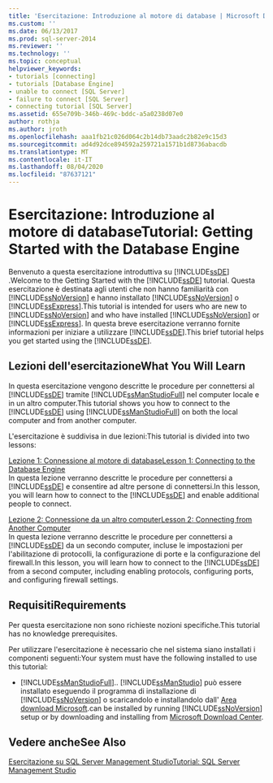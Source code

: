 ```yaml
---
title: 'Esercitazione: Introduzione al motore di database | Microsoft Docs'
ms.custom: ''
ms.date: 06/13/2017
ms.prod: sql-server-2014
ms.reviewer: ''
ms.technology: ''
ms.topic: conceptual
helpviewer_keywords:
- tutorials [connecting]
- tutorials [Database Engine]
- unable to connect [SQL Server]
- failure to connect [SQL Server]
- connecting tutorial [SQL Server]
ms.assetid: 655e709b-346b-469c-bddc-a5a0238d07e0
author: rothja
ms.author: jroth
ms.openlocfilehash: aaa1fb21c026d064c2b14db73aadc2b82e9c15d3
ms.sourcegitcommit: ad4d92dce894592a259721a1571b1d8736abacdb
ms.translationtype: MT
ms.contentlocale: it-IT
ms.lasthandoff: 08/04/2020
ms.locfileid: "87637121"
---
```

# <a name="tutorial-getting-started-with-the-database-engine"></a><span data-ttu-id="f9115-102">Esercitazione: Introduzione al motore di database</span><span class="sxs-lookup"><span data-stu-id="f9115-102">Tutorial: Getting Started with the Database Engine</span></span>
  <span data-ttu-id="f9115-103">Benvenuto a questa esercitazione introduttiva su [!INCLUDE[ssDE](../includes/ssde-md.md)] .</span><span class="sxs-lookup"><span data-stu-id="f9115-103">Welcome to the Getting Started with the [!INCLUDE[ssDE](../includes/ssde-md.md)] tutorial.</span></span> <span data-ttu-id="f9115-104">Questa esercitazione è destinata agli utenti che non hanno familiarità con [!INCLUDE[ssNoVersion](../includes/ssnoversion-md.md)] e hanno installato [!INCLUDE[ssNoVersion](../includes/ssnoversion-md.md)] o [!INCLUDE[ssExpress](../includes/ssexpress-md.md)].</span><span class="sxs-lookup"><span data-stu-id="f9115-104">This tutorial is intended for users who are new to [!INCLUDE[ssNoVersion](../includes/ssnoversion-md.md)] and who have installed [!INCLUDE[ssNoVersion](../includes/ssnoversion-md.md)] or [!INCLUDE[ssExpress](../includes/ssexpress-md.md)].</span></span> <span data-ttu-id="f9115-105">In questa breve esercitazione verranno fornite informazioni per iniziare a utilizzare [!INCLUDE[ssDE](../includes/ssde-md.md)].</span><span class="sxs-lookup"><span data-stu-id="f9115-105">This brief tutorial helps you get started using the [!INCLUDE[ssDE](../includes/ssde-md.md)].</span></span>  
  
## <a name="what-you-will-learn"></a><span data-ttu-id="f9115-106">Lezioni dell'esercitazione</span><span class="sxs-lookup"><span data-stu-id="f9115-106">What You Will Learn</span></span>  
 <span data-ttu-id="f9115-107">In questa esercitazione vengono descritte le procedure per connettersi al [!INCLUDE[ssDE](../includes/ssde-md.md)] tramite [!INCLUDE[ssManStudioFull](../includes/ssmanstudiofull-md.md)] nel computer locale e in un altro computer.</span><span class="sxs-lookup"><span data-stu-id="f9115-107">This tutorial shows you how to connect to the [!INCLUDE[ssDE](../includes/ssde-md.md)] using [!INCLUDE[ssManStudioFull](../includes/ssmanstudiofull-md.md)] on both the local computer and from another computer.</span></span>  
  
 <span data-ttu-id="f9115-108">L'esercitazione è suddivisa in due lezioni:</span><span class="sxs-lookup"><span data-stu-id="f9115-108">This tutorial is divided into two lessons:</span></span>  
  
 [<span data-ttu-id="f9115-109">Lezione 1: Connessione al motore di database</span><span class="sxs-lookup"><span data-stu-id="f9115-109">Lesson 1: Connecting to the Database Engine</span></span>](lesson-1-connecting-to-the-database-engine.md)  
 <span data-ttu-id="f9115-110">In questa lezione verranno descritte le procedure per connettersi a [!INCLUDE[ssDE](../includes/ssde-md.md)] e consentire ad altre persone di connettersi.</span><span class="sxs-lookup"><span data-stu-id="f9115-110">In this lesson, you will learn how to connect to the [!INCLUDE[ssDE](../includes/ssde-md.md)] and enable additional people to connect.</span></span>  
  
 [<span data-ttu-id="f9115-111">Lezione 2: Connessione da un altro computer</span><span class="sxs-lookup"><span data-stu-id="f9115-111">Lesson 2: Connecting from Another Computer</span></span>](lesson-2-connecting-from-another-computer.md)  
 <span data-ttu-id="f9115-112">In questa lezione verranno descritte le procedure per connettersi a [!INCLUDE[ssDE](../includes/ssde-md.md)] da un secondo computer, incluse le impostazioni per l'abilitazione di protocolli, la configurazione di porte e la configurazione del firewall.</span><span class="sxs-lookup"><span data-stu-id="f9115-112">In this lesson, you will learn how to connect to the [!INCLUDE[ssDE](../includes/ssde-md.md)] from a second computer, including enabling protocols, configuring ports, and configuring firewall settings.</span></span>  
  
## <a name="requirements"></a><span data-ttu-id="f9115-113">Requisiti</span><span class="sxs-lookup"><span data-stu-id="f9115-113">Requirements</span></span>  
 <span data-ttu-id="f9115-114">Per questa esercitazione non sono richieste nozioni specifiche.</span><span class="sxs-lookup"><span data-stu-id="f9115-114">This tutorial has no knowledge prerequisites.</span></span>  
  
 <span data-ttu-id="f9115-115">Per utilizzare l'esercitazione è necessario che nel sistema siano installati i componenti seguenti:</span><span class="sxs-lookup"><span data-stu-id="f9115-115">Your system must have the following installed to use this tutorial:</span></span>  
  
-   [!INCLUDE[ssManStudioFull](../includes/ssmanstudiofull-md.md)]<span data-ttu-id="f9115-116">.</span><span class="sxs-lookup"><span data-stu-id="f9115-116">.</span></span> [!INCLUDE[ssManStudio](../includes/ssmanstudio-md.md)] <span data-ttu-id="f9115-117">può essere installato eseguendo il programma di installazione di [!INCLUDE[ssNoVersion](../includes/ssnoversion-md.md)] o scaricandolo e installandolo dall' [Area download Microsoft](https://go.microsoft.com/fwlink/?LinkId=144346).</span><span class="sxs-lookup"><span data-stu-id="f9115-117">can be installed by running [!INCLUDE[ssNoVersion](../includes/ssnoversion-md.md)] setup or by downloading and installing from [Microsoft Download Center](https://go.microsoft.com/fwlink/?LinkId=144346).</span></span>  
  
## <a name="see-also"></a><span data-ttu-id="f9115-118">Vedere anche</span><span class="sxs-lookup"><span data-stu-id="f9115-118">See Also</span></span>  
 [<span data-ttu-id="f9115-119">Esercitazione su SQL Server Management Studio</span><span class="sxs-lookup"><span data-stu-id="f9115-119">Tutorial: SQL Server Management Studio</span></span>](../ssms/tutorials/tutorial-sql-server-management-studio.md)  
  
  
